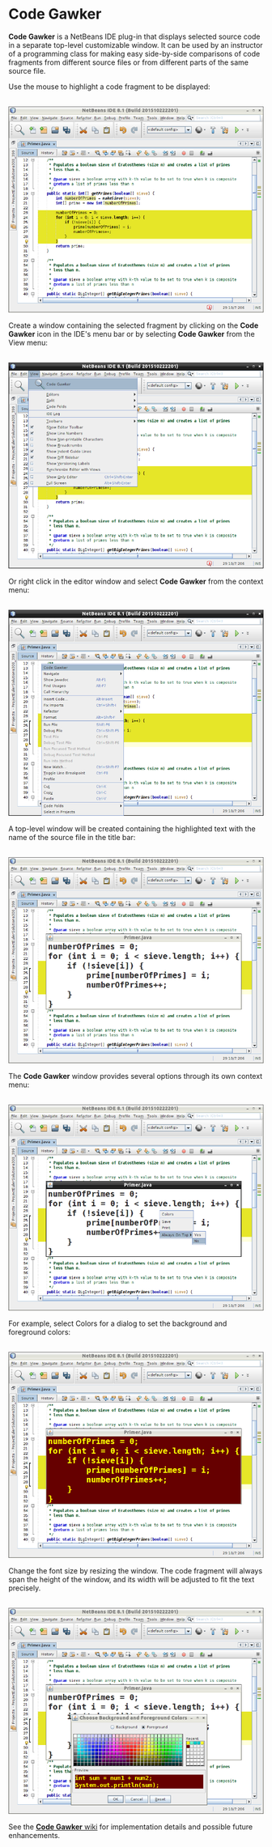# Code Gawker

**Code Gawker** is a NetBeans IDE plug-in that displays selected source code in a separate top-level customizable window. It can be used by an instructor of a programming class for making easy side-by-side comparisons of code fragments from different source files or from different parts of the same source file. 

Use the mouse to highlight a code fragment to be displayed:

&nbsp; &nbsp; &nbsp; &nbsp; &nbsp; &nbsp; ![Image of Highlighted Source Code](screenshots/highlight.png)

Create a window containing the selected fragment by clicking on the <strong>Code Gawker</strong> icon in the IDE's menu bar or by selecting **Code Gawker** from the View menu:

&nbsp; &nbsp; &nbsp; &nbsp; &nbsp; &nbsp; ![Image of Selecting Code Gawker](screenshots/menu.png)

Or right click in the editor window and select **Code Gawker** from the context menu:

&nbsp; &nbsp; &nbsp; &nbsp; &nbsp; &nbsp; ![Image of Selecting Code Gawker](screenshots/menu2.png)

A top-level window will be created containing the highlighted text with the name of the source file in the title bar:

&nbsp; &nbsp; &nbsp; &nbsp; &nbsp; &nbsp; ![Image of Code Gawker Window](screenshots/window.png)

The **Code Gawker** window provides several options through its own context menu:

&nbsp; &nbsp; &nbsp; &nbsp; &nbsp; &nbsp; <img src="screenshots/alwaysontop.png" width = "600" alt="options">

For example, select Colors for a dialog to set the background and foreground colors:

&nbsp; &nbsp; &nbsp; &nbsp; &nbsp; &nbsp; ![Image of Color Dialog](screenshots/colors2.png)

Change the font size by resizing the window. The code fragment will always span the height of the window, and its width will be adjusted to fit the text precisely. 

&nbsp; &nbsp; &nbsp; &nbsp; &nbsp; &nbsp; ![Image of Resized Window](screenshots/colors.png)

See the <a href="https://github.com/dcoles-bloomu/code-gawker/wiki">**Code Gawker** wiki</a> for implementation details and possible future enhancements.











